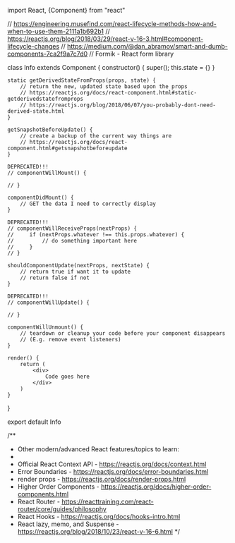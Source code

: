 import React, {Component} from "react"

// https://engineering.musefind.com/react-lifecycle-methods-how-and-when-to-use-them-2111a1b692b1
// https://reactjs.org/blog/2018/03/29/react-v-16-3.html#component-lifecycle-changes
// https://medium.com/@dan_abramov/smart-and-dumb-components-7ca2f9a7c7d0
// Formik - React form library

class Info extends Component {
	constructor() {
		super();
		this.state = {}
	}

	static getDerivedStateFromProps(props, state) {
		// return the new, updated state based upon the props
		// https://reactjs.org/docs/react-component.html#static-getderivedstatefromprops
		// https://reactjs.org/blog/2018/06/07/you-probably-dont-need-derived-state.html
	}

	getSnapshotBeforeUpdate() {
		// create a backup of the current way things are
		// https://reactjs.org/docs/react-component.html#getsnapshotbeforeupdate
	}

	DEPRECATED!!!
	// componentWillMount() {

	// }

	componentDidMount() {
		// GET the data I need to correctly display
	}

	DEPRECATED!!!
	// componentWillReceiveProps(nextProps) {
	//     if (nextProps.whatever !== this.props.whatever) {
	//         // do something important here
	//     }
	// }

	shouldComponentUpdate(nextProps, nextState) {
		// return true if want it to update
		// return false if not
	}

	DEPRECATED!!!
	// componentWillUpdate() {

	// }

	componentWillUnmount() {
		// teardown or cleanup your code before your component disappears
		// (E.g. remove event listeners)
	}

	render() {
		return (
			<div>
				Code goes here
			</div>
		)
	}
}

export default Info

/**
 * Other modern/advanced React features/topics to learn:
 * 
 * Official React Context API - https://reactjs.org/docs/context.html
 * Error Boundaries - https://reactjs.org/docs/error-boundaries.html
 * render props - https://reactjs.org/docs/render-props.html
 * Higher Order Components - https://reactjs.org/docs/higher-order-components.html
 * React Router - https://reacttraining.com/react-router/core/guides/philosophy
 * React Hooks - https://reactjs.org/docs/hooks-intro.html
 * React lazy, memo, and Suspense - https://reactjs.org/blog/2018/10/23/react-v-16-6.html
 */